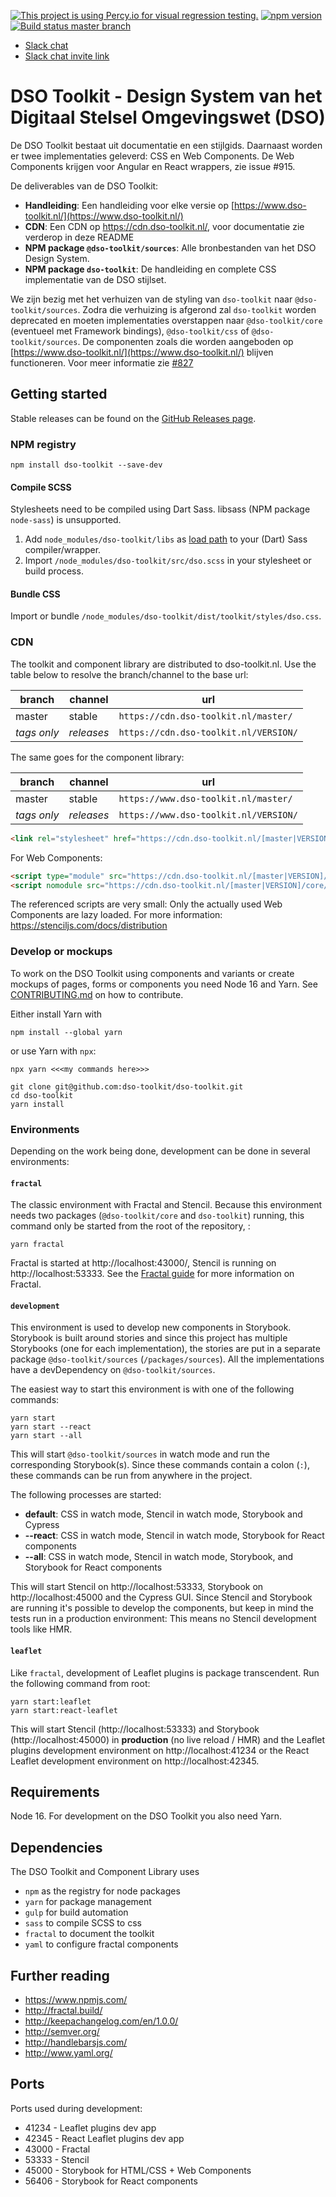 [![This project is using Percy.io for visual regression testing.](https://percy.io/static/images/percy-badge.svg)](https://percy.io/dso-toolkit/dso-toolkit) [![npm version](http://img.shields.io/npm/v/dso-toolkit.svg)](https://npmjs.org/package/dso-toolkit "View this project on npm") [![Build status master branch](https://img.shields.io/travis/com/dso-toolkit/dso-toolkit/master)](https://travis-ci.com/dso-toolkit/dso-toolkit)


* [Slack chat](https://dso-toolkit.slack.com/)
* [Slack chat invite link](https://join.slack.com/t/dso-toolkit/shared_invite/zt-58125gbo-FtPAARcnU47rMgkT7KWikA)

# DSO Toolkit - Design System van het Digitaal Stelsel Omgevingswet (DSO)

De DSO Toolkit bestaat uit documentatie en een stijlgids. Daarnaast worden er twee implementaties geleverd: CSS en Web Components. De Web Components krijgen voor Angular en React wrappers, zie issue #915.

De deliverables van de DSO Toolkit:
* **Handleiding**: Een handleiding voor elke versie op [https://www.dso-toolkit.nl/](https://www.dso-toolkit.nl/)
* **CDN**: Een CDN op https://cdn.dso-toolkit.nl/, voor documentatie zie verderop in deze README
* **NPM package `@dso-toolkit/sources`**: Alle bronbestanden van het DSO Design System.
* **NPM package `dso-toolkit`**: De handleiding en complete CSS implementatie van de DSO stijlset.

We zijn bezig met het verhuizen van de styling van `dso-toolkit` naar `@dso-toolkit/sources`. Zodra die verhuizing is afgerond zal `dso-toolkit` worden deprecated en moeten implementaties overstappen naar `@dso-toolkit/core` (eventueel met Framework bindings), `@dso-toolkit/css` of `@dso-toolkit/sources`. De componenten zoals die worden aangeboden op [https://www.dso-toolkit.nl/](https://www.dso-toolkit.nl/) blijven functioneren. Voor meer informatie zie [#827](https://github.com/dso-toolkit/dso-toolkit/issues/#827)

## Getting started

Stable releases can be found on the [GitHub Releases page](https://github.com/dso-toolkit/dso-toolkit/releases).

### NPM registry

```
npm install dso-toolkit --save-dev
```

#### Compile SCSS

Stylesheets need to be compiled using Dart Sass. libsass (NPM package `node-sass`) is unsupported.

1. Add `node_modules/dso-toolkit/libs` as [load path](https://sass-lang.com/documentation/cli/dart-sass#load-path) to your (Dart) Sass compiler/wrapper.
2. Import `/node_modules/dso-toolkit/src/dso.scss` in your stylesheet or build process.

#### Bundle CSS

Import or bundle `/node_modules/dso-toolkit/dist/toolkit/styles/dso.css`.

### CDN

The toolkit and component library are distributed to dso-toolkit.nl. Use the table below to resolve the branch/channel to the base url:

| branch      | channel    | url                                    |
|-------------|------------|----------------------------------------|
| master      | stable     | `https://cdn.dso-toolkit.nl/master/`   |
| *tags only* | *releases* | `https://cdn.dso-toolkit.nl/VERSION/`  |

The same goes for the component library:

| branch      | channel    | url                                    |
|-------------|------------|----------------------------------------|
| master      | stable     | `https://www.dso-toolkit.nl/master/`   |
| *tags only* | *releases* | `https://www.dso-toolkit.nl/VERSION/`  |

```html
<link rel="stylesheet" href="https://cdn.dso-toolkit.nl/[master|VERSION]/styles/dso.css" />
```

For Web Components:

```html
<script type="module" src="https://cdn.dso-toolkit.nl/[master|VERSION]/core/dso-toolkit.esm.js"></script>
<script nomodule src="https://cdn.dso-toolkit.nl/[master|VERSION]/core/dso-toolkit.js"></script>
```

The referenced scripts are very small: Only the actually used Web Components are lazy loaded. For more information: https://stenciljs.com/docs/distribution

### Develop or mockups
To work on the DSO Toolkit using components and variants or create mockups of pages, forms or components you need Node 16 and Yarn. See [CONTRIBUTING.md](CONTRIBUTING.md) on how to contribute.

Either install Yarn with

```
npm install --global yarn
```

or use Yarn with `npx`:

```
npx yarn <<<my commands here>>>
```

```
git clone git@github.com:dso-toolkit/dso-toolkit.git
cd dso-toolkit
yarn install
```

### Environments

Depending on the work being done, development can be done in several environments:

#### `fractal`
The classic environment with Fractal and Stencil. Because this environment needs two packages (`@dso-toolkit/core` and `dso-toolkit`) running, this command only be started from the root of the repository, :

```
yarn fractal
```

Fractal is started at http://localhost:43000/, Stencil is running on http://localhost:53333. See the [Fractal guide](https://fractal.build/) for more information on Fractal.

#### `development`

This environment is used to develop new components in Storybook. Storybook is built around stories and since this project has multiple Storybooks (one for each implementation), the stories are put in a separate package `@dso-toolkit/sources` (`/packages/sources`). All the implementations have a devDependency on `@dso-toolkit/sources`.

The easiest way to start this environment is with one of the following commands:

```
yarn start
yarn start --react
yarn start --all
```

This will start `@dso-toolkit/sources` in watch mode and run the corresponding Storybook(s). Since these commands contain a colon (`:`), these commands can be run from anywhere in the project.

The following processes are started:
* **default**: CSS in watch mode, Stencil in watch mode, Storybook and Cypress
* **--react**: CSS in watch mode, Stencil in watch mode, Storybook for React components
* **--all**: CSS in watch mode, Stencil in watch mode, Storybook, and Storybook for React components

This will start Stencil on http://localhost:53333, Storybook on http://localhost:45000 and the Cypress GUI. Since Stencil and Storybook are running it's possible to develop the components, but keep in mind the tests run in a production environment: This means no Stencil development tools like HMR.

#### `leaflet`

Like `fractal`, development of Leaflet plugins is package transcendent. Run the following command from root:

```
yarn start:leaflet
yarn start:react-leaflet
```

This will start Stencil (http://localhost:53333) and Storybook (http://localhost:45000) in **production** (no live reload / HMR) and the Leaflet plugins development environment on http://localhost:41234 or the React Leaflet development environment on http://localhost:42345.

## Requirements
Node 16. For development on the DSO Toolkit you also need Yarn.

## Dependencies
The DSO Toolkit and Component Library uses
* `npm` as the registry for node packages
* `yarn` for package management
* `gulp` for build automation
* `sass` to compile SCSS to css
* `fractal` to document the toolkit
* `yaml` to configure fractal components

## Further reading
* https://www.npmjs.com/
* http://fractal.build/
* http://keepachangelog.com/en/1.0.0/
* http://semver.org/
* http://handlebarsjs.com/
* http://www.yaml.org/

## Ports

Ports used during development:

* 41234 - Leaflet plugins dev app
* 42345 - React Leaflet plugins dev app
* 43000 - Fractal
* 53333 - Stencil
* 45000 - Storybook for HTML/CSS + Web Components
* 56406 - Storybook for React components
